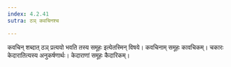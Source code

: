 ```yaml
---
index: 4.2.41
sutra: ठञ् कवचिनश्च

---
```

कवचिन् शब्दात् ठञ् प्रत्ययो भवति तस्य समूहः इत्येतस्मिन् विषये। कवचिनाम् समूहः कावचिकम्। चकारः केदारातित्यस्य अनुकर्षणार्थः। केदाराणां समूहः कैदारिकम्।
